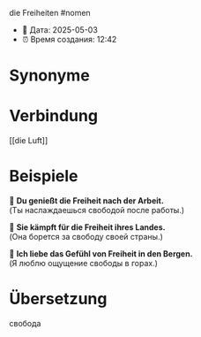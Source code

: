 die Freiheiten
#nomen
- 📍 Дата: 2025-05-03
- ⏰ Время создания: 12:42
# Synonyme

# Verbindung 
[[die Luft]]
# Beispiele
🔹 **Du genießt die Freiheit nach der Arbeit.**  
(Ты наслаждаешься свободой после работы.)

🔹 **Sie kämpft für die Freiheit ihres Landes.**  
(Она борется за свободу своей страны.)

🔹 **Ich liebe das Gefühl von Freiheit in den Bergen.**  
(Я люблю ощущение свободы в горах.)
# Übersetzung
свобода